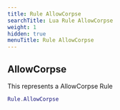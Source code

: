 ```yaml
---
title: Rule AllowCorpse
searchTitle: Lua Rule AllowCorpse
weight: 1
hidden: true
menuTitle: Rule AllowCorpse
---
```

## AllowCorpse

This represents a AllowCorpse Rule
```lua
Rule.AllowCorpse
```